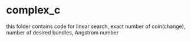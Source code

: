 # complex_c
this folder contains code for linear search, exact number of coin(change), number of desired bundles, Angstrom number
